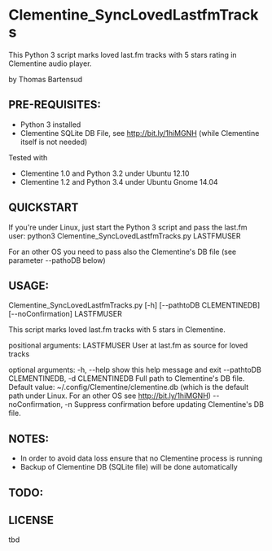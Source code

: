 Clementine_SyncLovedLastfmTracks
================================

This Python 3 script marks loved last.fm tracks with 5 stars rating in Clementine audio player.

by Thomas Bartensud


PRE-REQUISITES:
--------------
- Python 3 installed
- Clementine SQLite DB File, see http://bit.ly/1hiMGNH (while Clementine itself is not needed)

Tested with
- Clementine 1.0 and Python 3.2 under Ubuntu 12.10
- Clementine 1.2 and Python 3.4 under Ubuntu Gnome 14.04

QUICKSTART
--------------
If you're under Linux, just start the Python 3 script and pass the last.fm user:
python3 Clementine_SyncLovedLastfmTracks.py LASTFMUSER

For an other OS you need to pass also the Clementine's DB file (see parameter --pathoDB below)

USAGE:
--------------
Clementine_SyncLovedLastfmTracks.py [-h] [--pathtoDB CLEMENTINEDB]
                                           [--noConfirmation]
                                           LASTFMUSER

This script marks loved last.fm tracks with 5 stars in Clementine.

positional arguments:
  LASTFMUSER            User at last.fm as source for loved tracks

optional arguments:
  -h, --help            show this help message and exit
  --pathtoDB CLEMENTINEDB, -d CLEMENTINEDB
                        Full path to Clementine's DB file. Default value:
                        ~/.config/Clementine/clementine.db (which is the
                        default path under Linux. For an other OS see
                        http://bit.ly/1hiMGNH)
  --noConfirmation, -n  Suppress confirmation before updating Clementine's DB
                        file.

NOTES:
--------------
- In order to avoid data loss ensure that no Clementine process is running
- Backup of Clementine DB (SQLite file) will be done automatically


TODO:
--------------


LICENSE
--------------
tbd
